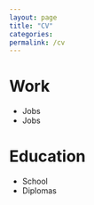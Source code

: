 ```yaml
---
layout: page
title: "CV"
categories: 
permalink: /cv
---
```


# Work
- Jobs 
- Jobs

# Education
- School
- Diplomas